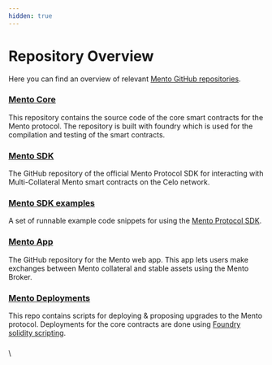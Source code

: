 ```yaml
---
hidden: true
---
```


# Repository Overview

Here you can find an overview of relevant [Mento GitHub repositories](https://github.com/mento-protocol).&#x20;

### [Mento Core](https://github.com/mento-protocol/mento-core)

This repository contains the source code of the core smart contracts for the Mento protocol. The repository is built with foundry which is used for the compilation and testing of the smart contracts.

### [Mento SDK](https://github.com/mento-protocol/mento-sdk)

The GitHub repository of the official Mento Protocol SDK for interacting with Multi-Collateral Mento smart contracts on the Celo network.

### [Mento SDK examples](broken-reference)

A set of runnable example code snippets for using the [Mento Protocol SDK](https://www.npmjs.com/package/@mento-protocol/mento-sdk).

### [Mento App](https://github.com/mento-protocol/mento-web)

The GitHub repository for the Mento web app. This app lets users make exchanges between Mento collateral and stable assets using the Mento Broker.

### [Mento Deployments](https://github.com/mento-protocol/mento-deployment)

This repo contains scripts for deploying & proposing upgrades to the Mento protocol. Deployments for the core contracts are done using [Foundry solidity scripting](https://book.getfoundry.sh/tutorials/solidity-scripting).











###

\
